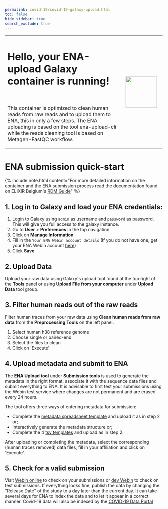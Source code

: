 ```yaml
---
permalink: covid-19/covid-19-galaxy-upload.html
toc: false
hide_sidebar: true
search_exclude: true
---
```


<div class="jumbotron jumbo">
    <div class="container">
        <table>
            <tbody>
                <tr>
                    <td>
                        <h1>Hello, your <strong>ENA-upload Galaxy</strong> container is running!</h1><br>
                        <p> This container is optimized to clean human reads from raw reads and to upload them to
                            ENA,
                            this in only a few steps. The ENA uploading is based on the tool ena-upload-cli while
                            the
                            reads cleaning tool is based on Metagen-FastQC workflow.
                        </p>
                    </td>
                    <td>
                        <div>
                            <img src="./images/welcome_elixir_logo.png" style="margin:10px; height:100px;">
                        </div>
                    </td>
                </tr>
            </tbody>
        </table>
    </div>
</div>

# ENA submission quick-start
{% include note.html content="For more detailed information on the container and the ENA submission process read the documentation found on ELIXIR Belgium's [RDM Guide](https://rdm.elixir-belgium.org/covid-19/sarscov2_submission.html)" %}


## 1. Log in to Galaxy and load your ENA credentials:

1. Login to Galaxy using `admin` as username and `password` as password. This will give you full access to the galaxy instance.
2. Go to **User** > **Preferences** in the top navigation
3.  Click on <i class="fa fa-user" aria-hidden="true"></i> **Manage Information**
4. Fill in the `Your ENA Webin account details` (If you do not have one, get your ENA Webin account [here](https://www.ebi.ac.uk/ena/submit/sra/#registration))
5. Click **Save**


## 2. Upload Data
Upload your raw data using Galaxy's <i class="fa fa-upload"></i> upload tool found at the top right of the **Tools** panel or using **Upload File from your computer** under **Upload Data** tool group.

## 3. Filter human reads out of the raw reads
Filter human traces from your raw data using **Clean human reads from raw data** from the **Preprocessing Tools** on the left panel.

1. Select human h38 reference genome
2. Choose single or paired-end
3. Select the files to clean
4. Click on 'Execute'

## 4. Upload metadata and submit to ENA
The **ENA Upload tool** under **Submission tools** is used to generate the metadata in the right format, associate it with the sequence data files and submit everything to ENA. It is advisable to first test your submissions using the Webin test service where changes are not permanent and are erased every 24 hours.

The tool offers three ways of entering metadata for submission:
* Complete the [metadata spreadsheet template](https://drive.google.com/file/d/1dulhBEfRO56ldCnuaIhjjtNbJDxQ5K1v/view?usp=sharing) and upload it as in step 2 or;
* Interactively generate the metadata structure or;
* Complete the 4 [tsv templates](https://github.com/usegalaxy-eu/ena-upload-cli/tree/master/example_tables) and upload as in step 2.

After uploading or completing the metadata, select the corresponding (human traces removed) data files, fill in your affiliation and click on 'Execute'.


## 5. Check for a valid submission

Visit [Webin online](https://www.ebi.ac.uk/ena/submit/webin) to check on your submissions or [dev Webin](https://wwwdev.ebi.ac.uk/ena/submit/webin) to check on test submissions. If everything looks fine, publish the data by changing the "Release Date" of the study to a day later than the current day. It can take several days for ENA to index the data and to let it appear in a correct manner. Covid-19 data will also be indexed by the [COVID-19 Data Portal](https://www.covid19dataportal.org/)
